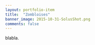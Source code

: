 ```yaml
---
layout: portfolio-item
title:  "Zombloises"
banner_image: 2015-10-31-SolusShot.png
comments: false
---
```


blabla.